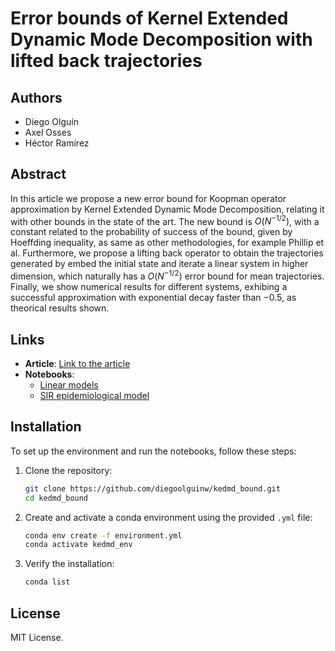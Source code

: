 # Error bounds of Kernel Extended Dynamic Mode Decomposition with lifted back trajectories

## Authors
- Diego Olguín
- Axel Osses
- Héctor Ramírez

## Abstract
In this article we propose a new error bound for Koopman operator approximation by Kernel Extended Dynamic Mode Decomposition, relating it with other bounds in the state of the art. The new bound is $O(N^{-1/2})$, with a constant related to the probability of success of the bound, given by Hoeffding inequality, as same as other methodologies, for example Phillip et al. Furthermore, we propose a lifting back operator to obtain the trajectories generated by embed the initial state and iterate a linear system in higher dimension, which naturally has a $O(N^{-1/2})$ error bound for mean trajectories. Finally, we show numerical results for different systems, exhibing a successful approximation with exponential decay faster than $−0.5$, as theorical results shown.

## Links
- **Article**: [Link to the article](#)
- **Notebooks**:  
    - [Linear models](notebooks/linear.ipynb)
    - [SIR epidemiological model](notebooks/SIR.ipynb) 

## Installation
To set up the environment and run the notebooks, follow these steps:

1. Clone the repository:
    ```bash
    git clone https://github.com/diegoolguinw/kedmd_bound.git
    cd kedmd_bound
    ```

2. Create and activate a conda environment using the provided `.yml` file:
    ```bash
    conda env create -f environment.yml
    conda activate kedmd_env
    ```

3. Verify the installation:
    ```bash
    conda list
    ```

## License
MIT License.
